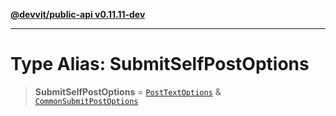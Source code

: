[**@devvit/public-api v0.11.11-dev**](../../README.md)

---

# Type Alias: SubmitSelfPostOptions

> **SubmitSelfPostOptions** = [`PostTextOptions`](PostTextOptions.md) & [`CommonSubmitPostOptions`](CommonSubmitPostOptions.md)
